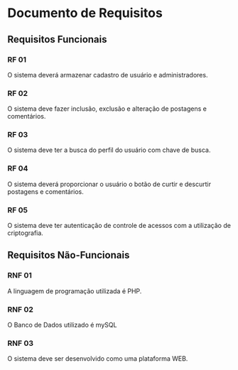 # Documento de Requisitos

## Requisitos Funcionais

### RF 01

O sistema deverá armazenar cadastro de usuário e administradores.
### RF 02

O sistema deve fazer inclusão, exclusão e alteração de postagens e comentários.

### RF 03

O sistema deve ter a busca do perfil do usuário com chave de busca.

### RF 04

O sistema deverá proporcionar o usuário  o botão de curtir e descurtir postagens e comentários.

### RF  05

O sistema deve ter autenticação de controle de acessos com a utilização de criptografia.


## Requisitos Não-Funcionais

### RNF 01

A linguagem de programação utilizada é PHP.

### RNF 02

O Banco de Dados utilizado é mySQL
### RNF 03

O sistema deve ser desenvolvido como uma  plataforma WEB.

